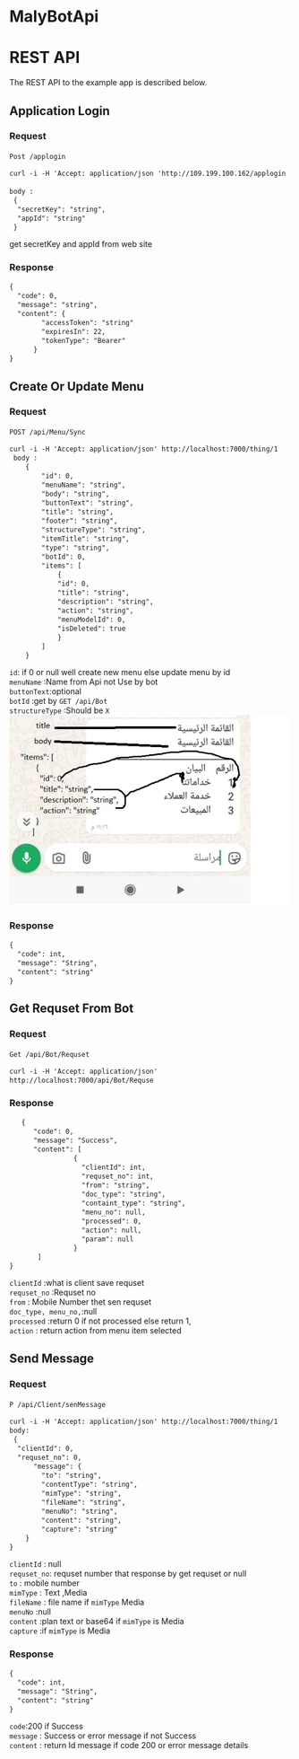 # MalyBotApi

# REST API

The REST API to the example app is described below.

## Application Login
 
### Request

`Post /applogin`

    curl -i -H 'Accept: application/json 'http://109.199.100.162/applogin
    
    body :
     {
      "secretKey": "string",
      "appId": "string"
     }
get secretKey and appId from web site 
### Response

    {
      "code": 0,
      "message": "string",
      "content": {
            "accessToken": "string"
            "expiresIn": 22,
            "tokenType": "Bearer"
          }
    }

## Create Or Update Menu

### Request

`POST /api/Menu/Sync`

    curl -i -H 'Accept: application/json' http://localhost:7000/thing/1
     body :
        {
            "id": 0,
            "menuName": "string",
            "body": "string",
            "buttonText": "string",
            "title": "string",
            "footer": "string",
            "structureType": "string",
            "itemTitle": "string",
            "type": "string",
            "botId": 0,
            "items": [
                {
                "id": 0,
                "title": "string",
                "description": "string",
                "action": "string",
                "menuModelId": 0,
                "isDeleted": true
                }
            ]
        }
`id`: if 0 or null well create new menu  else update menu by id <br />
`menuName` :Name from Api not Use by bot <br /> 
`buttonText`:optional <br />
`botId` :get by `GET /api/Bot`<br />
`structureType` :Should be `X`<br />
![image description](./menu.jpg)
### Response

    {
      "code": int,
      "message": "String",
      "content": "string"
    }


## Get Requset From Bot

### Request

`Get /api/Bot/Requset`

    curl -i -H 'Accept: application/json'  http://localhost:7000/api/Bot/Requse

### Response

       {
          "code": 0,
          "message": "Success",
          "content": [
                    {
                      "clientId": int,
                      "requset_no": int,
                      "from": "string",
                      "doc_type": "string",
                      "containt_type": "string",
                      "menu_no": null,
                      "processed": 0,
                      "action": null,
                      "param": null
                    }
           ]
    }
`clientId` :what is client save requset<br />
`requset_no` :Requset no<br />
`from` : Mobile Number thet sen requset<br />
`doc_type, menu_no,`:null<br />
`processed` :return 0 if not processed else return 1,<br />
`action` : return action from menu item selected<br />

## Send Message

### Request

`P /api/Client/senMessage`

    
    curl -i -H 'Accept: application/json' http://localhost:7000/thing/1
    body:
     {
      "clientId": 0,
      "requset_no": 0,
          "message": {
            "to": "string",
            "contentType": "string",
            "mimType": "string",
            "fileName": "string",
            "menuNo": "string",
            "content": "string",
            "capture": "string"
        }
    }
`clientId` : null<br />
`requset_no`: requset number that response by get requset or null<br />
`to` : mobile number<br />
`mimType` : Text ,Media <br />
`fileName` : file name if `mimType` Media<br />
`menuNo` :null<br />
`content` :plan text or base64 if `mimType` is Media<br />
`capture` :if `mimType` is Media<br />
### Response

    {
      "code": int,
      "message": "String",
      "content": "string"
    }
`code`:200 if  Success<br />
`message` : Success or error message if not Success<br />
`content` : return Id message if code 200 or error message details<br />
